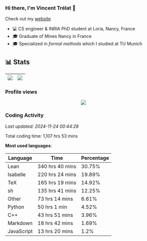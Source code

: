 ### Hi there, I'm Vincent Trélat 👋

Check out my [website](https://vtrelat.github.io)

-   💻 CS engineer & INRIA PhD student at Loria, Nancy, France
-   🎓 Graduate of Mines Nancy in France
-   🎓 Specialized in _formal methods_ which I studied at TU Munich

## 📊 **Stats**

| <img align="center" src="https://readme-stats.clckblog.space/api?username=VTrelat&show_icons=true&include_all_commits=true&theme=tokyonight&hide_border=true" /> | <img align="center" src="https://readme-stats.clckblog.space/api/top-langs/?username=VTrelat&layout=compact&theme=tokyonight&hide_border=true" /> |
| ---------------------------------------------------------------------------------------------------------------------------------------------------------------- | ------------------------------------------------------------------------------------------------------------------------------------------------- |

### Profile views

<p align="center">
 <img src="https://profile-counter.glitch.me/VTrelat/count.svg" />
</p>

<!--automations-->
### Coding Activity
_Last updated: 2024-11-24 00:44:28_

Total coding time: 1,107 hrs 53 mins

**Most used languages**:

| Language | Time | Percentage |
| ------------- | ------------- | ------------- |
| Lean | 340 hrs 40 mins | 30.75% |
| Isabelle | 220 hrs 24 mins | 19.89% |
| TeX | 165 hrs 19 mins | 14.92% |
| sh | 135 hrs 41 mins | 12.25% |
| Other | 73 hrs 14 mins | 6.61% |
| Python | 50 hrs 1 min | 4.52% |
| C++ | 43 hrs 51 mins | 3.96% |
| Markdown | 18 hrs 42 mins | 1.69% |
| JavaScript | 13 hrs 20 mins | 1.2% |

